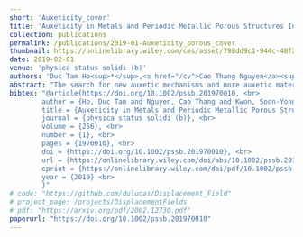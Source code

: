 ```yaml
---
short: 'Auxeticity_cover'
title: 'Auxeticity in Metals and Periodic Metallic Porous Structures Induced by Elastic Instabilities (Phys. Status Solidi B 1/2019)'
collection: publications
permalink: /publications/2019-01-Auxeticity_porous_cover
thumbnail: https://onlinelibrary.wiley.com/cms/asset/798dd9c1-944c-48f2-8535-d78a2ecc633e/pssb201970010-blkfxd-0001-m.jpg
date: 2019-02-01
venue: 'physica status solidi (b)'
authors: 'Duc Tam Ho<sup>*</sup>,<a href="/cv">Cao Thang Nguyen</a><sup>*</sup>,  Soon-Yong Kwon, Sung Youb Kim <br> <small><i>* Denotes equal contribution.</i></small>'
abstract: "The search for new auxetic mechanisms and more auxetic materials are two important research directions in the study of auxeticity. It is well known that instabilities are usually regarded as deleterious phenomena and thus their prevention is needed. However, the work of Sung Youb Kim and his research group (article no. 1800122) shows that some elastic instabilities act as mechanisms for auxeticity in several metals and periodic metallic porous structures. The upper part of the cover figure shows that the Born–Hill's elastic instability, i.e., an elastic material instability, causes a phase transformation leading to auxeticity in a facecentered cubic metal. The lower part of the figure describes another elastic instability, i.e., buckling of the microstructure of a periodic metallic porous structure, that induces a pattern transformation causing auxeticity in the structure. Details of relevant numerical results can be found in the article."
bibtex: "@article{https://doi.org/10.1002/pssb.201970010, <br>
        author = {Ho, Duc Tam and Nguyen, Cao Thang and Kwon, Soon-Yong and Kim, Sung Youb}, <br>
        title = {Auxeticity in Metals and Periodic Metallic Porous Structures Induced by Elastic Instabilities (Phys. Status Solidi B 1/2019)}, <br>
        journal = {physica status solidi (b)}, <br>
        volume = {256}, <br>
        number = {1}, <br>
        pages = {1970010}, <br>
        doi = {https://doi.org/10.1002/pssb.201970010}, <br>
        url = {https://onlinelibrary.wiley.com/doi/abs/10.1002/pssb.201970010}, <br>
        eprint = {https://onlinelibrary.wiley.com/doi/pdf/10.1002/pssb.201970010}, <br>
        year = {2019} <br>
        }" 
# code: "https://github.com/dulucas/Displacement_Field"
# project_page: /projects/DisplacementFields
# pdf: "https://arxiv.org/pdf/2002.12730.pdf"
paperurl: "https://doi.org/10.1002/pssb.201970010"
---
```


